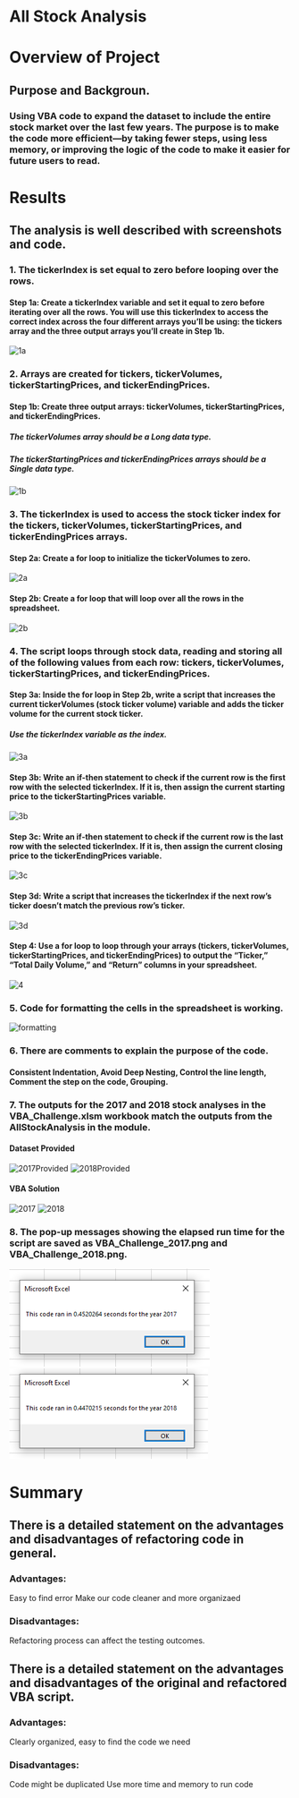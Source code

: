 # All Stock Analysis

# Overview of Project
## Purpose and Backgroun.
  ### Using VBA code to expand the dataset to include the entire stock market over the last few years. The purpose is to make the code more efficient—by taking fewer steps, using less memory, or improving the logic of the code to make it easier for future users to read.

# Results
## The analysis is well described with screenshots and code.

### 1. The tickerIndex is set equal to zero before looping over the rows.
#### Step 1a: Create a tickerIndex variable and set it equal to zero before iterating over all the rows. You will use this tickerIndex to access the correct index across the four different arrays you’ll be using: the tickers array and the three output arrays you’ll create in Step 1b.
![1a](/Resources/1a.png)

### 2. Arrays are created for tickers, tickerVolumes, tickerStartingPrices, and tickerEndingPrices.
#### Step 1b: Create three output arrays: tickerVolumes, tickerStartingPrices, and tickerEndingPrices.
##### The tickerVolumes array should be a Long data type.
##### The tickerStartingPrices and tickerEndingPrices arrays should be a Single data type.
![1b](/Resources/1b.png)

### 3. The tickerIndex is used to access the stock ticker index for the tickers, tickerVolumes, tickerStartingPrices, and tickerEndingPrices arrays.
#### Step 2a: Create a for loop to initialize the tickerVolumes to zero.
![2a](/Resources/2a.png)
#### Step 2b: Create a for loop that will loop over all the rows in the spreadsheet.
![2b](/Resources/2b.png)

### 4. The script loops through stock data, reading and storing all of the following values from each row: tickers, tickerVolumes, tickerStartingPrices, and tickerEndingPrices.
#### Step 3a: Inside the for loop in Step 2b, write a script that increases the current tickerVolumes (stock ticker volume) variable and adds the ticker volume for the current stock ticker.
##### Use the tickerIndex variable as the index.
![3a](/Resources/3a.png)
#### Step 3b: Write an if-then statement to check if the current row is the first row with the selected tickerIndex. If it is, then assign the current starting price to the tickerStartingPrices variable.
![3b](/Resources/3b.png)
#### Step 3c: Write an if-then statement to check if the current row is the last row with the selected tickerIndex. If it is, then assign the current closing price to the tickerEndingPrices variable.
![3c](/Resources/3c.png)
#### Step 3d: Write a script that increases the tickerIndex if the next row’s ticker doesn’t match the previous row’s ticker.
![3d](/Resources/3d.png)
#### Step 4: Use a for loop to loop through your arrays (tickers, tickerVolumes, tickerStartingPrices, and tickerEndingPrices) to output the “Ticker,” “Total Daily Volume,” and “Return” columns in your spreadsheet.
![4](/Resources/4.png)

### 5. Code for formatting the cells in the spreadsheet is working.
![formatting](/Resources/formatting.png)

### 6. There are comments to explain the purpose of the code.
#### Consistent Indentation, Avoid Deep Nesting, Control the line length, Comment the step on the code, Grouping.
### 7. The outputs for the 2017 and 2018 stock analyses in the VBA_Challenge.xlsm workbook match the outputs from the AllStockAnalysis in the module.

#### Dataset Provided
![2017Provided](/Resources/2017Provided.png)
![2018Provided](/Resources/2018Provided.png)

#### VBA Solution
![2017](/Resources/2017.png)
![2018](/Resources/2018.png)

### 8. The pop-up messages showing the elapsed run time for the script are saved as VBA_Challenge_2017.png and VBA_Challenge_2018.png.
![VBA_Challenge_2017](/Resources/VBA_Challenge_2017.png)
![VBA_Challenge_2018](/Resources/VBA_Challenge_2018.png)

# Summary
## There is a detailed statement on the advantages and disadvantages of refactoring code in general.
### Advantages: 
  Easy to find error
  Make our code cleaner and more organizaed
  
### Disadvantages:
  Refactoring process can affect the testing outcomes.
  
## There is a detailed statement on the advantages and disadvantages of the original and refactored VBA script.
### Advantages:
  Clearly organized, easy to find the code we need
  
### Disadvantages:
  Code might be duplicated
  Use more time and memory to run code
